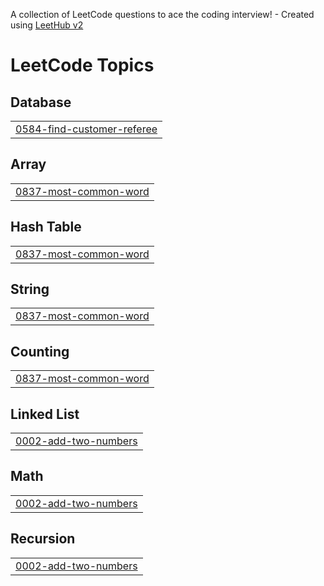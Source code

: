 A collection of LeetCode questions to ace the coding interview! - Created using [LeetHub v2](https://github.com/arunbhardwaj/LeetHub-2.0)
<!---LeetCode Topics Start-->
# LeetCode Topics
## Database
|  |
| ------- |
| [0584-find-customer-referee](https://github.com/ADILRADIDI/Leetcode/tree/master/0584-find-customer-referee) |
## Array
|  |
| ------- |
| [0837-most-common-word](https://github.com/ADILRADIDI/Leetcode/tree/master/0837-most-common-word) |
## Hash Table
|  |
| ------- |
| [0837-most-common-word](https://github.com/ADILRADIDI/Leetcode/tree/master/0837-most-common-word) |
## String
|  |
| ------- |
| [0837-most-common-word](https://github.com/ADILRADIDI/Leetcode/tree/master/0837-most-common-word) |
## Counting
|  |
| ------- |
| [0837-most-common-word](https://github.com/ADILRADIDI/Leetcode/tree/master/0837-most-common-word) |
## Linked List
|  |
| ------- |
| [0002-add-two-numbers](https://github.com/ADILRADIDI/Leetcode/tree/master/0002-add-two-numbers) |
## Math
|  |
| ------- |
| [0002-add-two-numbers](https://github.com/ADILRADIDI/Leetcode/tree/master/0002-add-two-numbers) |
## Recursion
|  |
| ------- |
| [0002-add-two-numbers](https://github.com/ADILRADIDI/Leetcode/tree/master/0002-add-two-numbers) |
<!---LeetCode Topics End-->